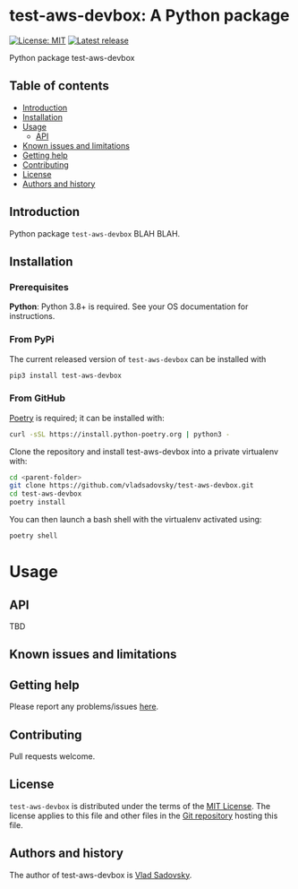 test-aws-devbox: A Python package
=================================================

[![License: MIT](https://img.shields.io/badge/License-MIT-yellow.svg)](https://opensource.org/licenses/MIT)
[![Latest release](https://img.shields.io/github/v/release/vladsadovsky/test-aws-devbox.svg?style=flat-square&color=b44e88)](https://github.com/vladsadovsky/test-aws-devbox/releases)

Python package test-aws-devbox

Table of contents
-----------------

* [Introduction](#introduction)
* [Installation](#installation)
* [Usage](#usage)
  * [API](api)
* [Known issues and limitations](#known-issues-and-limitations)
* [Getting help](#getting-help)
* [Contributing](#contributing)
* [License](#license)
* [Authors and history](#authors-and-history)


Introduction
------------

Python package `test-aws-devbox` BLAH BLAH.

Installation
------------

### Prerequisites

**Python**: Python 3.8+ is required. See your OS documentation for instructions.

### From PyPi

The current released version of `test-aws-devbox` can be installed with

```bash
pip3 install test-aws-devbox
```

### From GitHub

[Poetry](https://python-poetry.org/docs/master/#installing-with-the-official-installer) is required; it can be installed with:

```bash
curl -sSL https://install.python-poetry.org | python3 -
```

Clone the repository and install test-aws-devbox into a private virtualenv with:

```bash
cd <parent-folder>
git clone https://github.com/vladsadovsky/test-aws-devbox.git
cd test-aws-devbox
poetry install
```

You can then launch a bash shell with the virtualenv activated using:

```bash
poetry shell
```


Usage
=====

API
---

TBD

Known issues and limitations
----------------------------


Getting help
------------

Please report any problems/issues [here](https://github.com/vladsadovsky/test-aws-devbox/issues).

Contributing
------------

Pull requests welcome.

License
-------

`test-aws-devbox` is distributed under the terms of the [MIT License](https://opensource.org/licenses/MIT).  The license applies to this file and other files in the [Git repository](https://github.com/vladsadovsky/test-aws-devbox) hosting this file.

Authors and history
-------------------

The author of test-aws-devbox is [Vlad Sadovsky](https://github.com/vladsadovsky).
